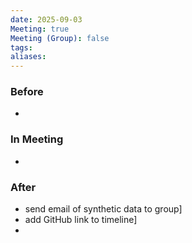 ```yaml
---
date: 2025-09-03
Meeting: true
Meeting (Group): false
tags: 
aliases:
---
```


### Before
- 

### In Meeting
-  

### After
- send email of synthetic data to group]
- add GitHub link to timeline]
- 